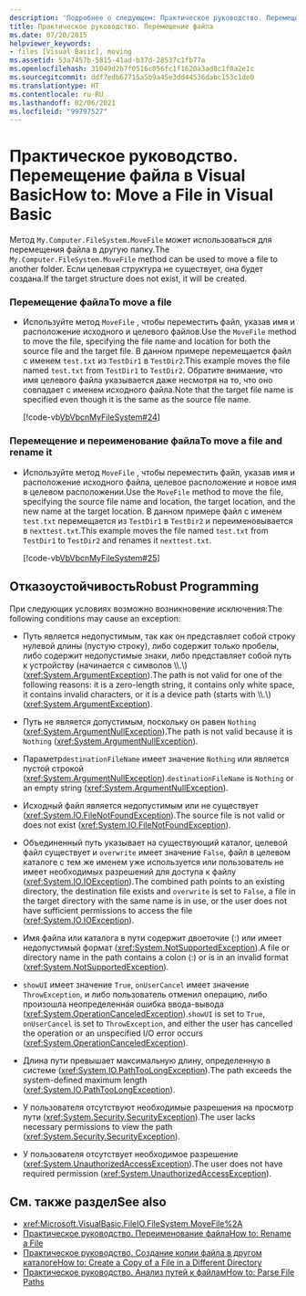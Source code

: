 ```yaml
---
description: 'Подробнее о следующем: Практическое руководство. Перемещение файла в Visual Basic'
title: Практическое руководство. Перемещение файла
ms.date: 07/20/2015
helpviewer_keywords:
- files [Visual Basic], moving
ms.assetid: 53a7457b-5815-41ad-b37d-28537c1fb77a
ms.openlocfilehash: 31049d2b7f0516c056fc1f1620a3ad8c1f0a2e1c
ms.sourcegitcommit: ddf7edb67715a5b9a45e3dd44536dabc153c1de0
ms.translationtype: HT
ms.contentlocale: ru-RU
ms.lasthandoff: 02/06/2021
ms.locfileid: "99797527"
---
```

# <a name="how-to-move-a-file-in-visual-basic"></a><span data-ttu-id="5db04-103">Практическое руководство. Перемещение файла в Visual Basic</span><span class="sxs-lookup"><span data-stu-id="5db04-103">How to: Move a File in Visual Basic</span></span>

<span data-ttu-id="5db04-104">Метод `My.Computer.FileSystem.MoveFile` может использоваться для перемещения файла в другую папку.</span><span class="sxs-lookup"><span data-stu-id="5db04-104">The `My.Computer.FileSystem.MoveFile` method can be used to move a file to another folder.</span></span> <span data-ttu-id="5db04-105">Если целевая структура не существует, она будет создана.</span><span class="sxs-lookup"><span data-stu-id="5db04-105">If the target structure does not exist, it will be created.</span></span>  
  
### <a name="to-move-a-file"></a><span data-ttu-id="5db04-106">Перемещение файла</span><span class="sxs-lookup"><span data-stu-id="5db04-106">To move a file</span></span>  
  
- <span data-ttu-id="5db04-107">Используйте метод `MoveFile` , чтобы переместить файл, указав имя и расположение исходного и целевого файлов.</span><span class="sxs-lookup"><span data-stu-id="5db04-107">Use the `MoveFile` method to move the file, specifying the file name and location for both the source file and the target file.</span></span> <span data-ttu-id="5db04-108">В данном примере перемещается файл с именем `test.txt` из `TestDir1` в `TestDir2`.</span><span class="sxs-lookup"><span data-stu-id="5db04-108">This example moves the file named `test.txt` from `TestDir1` to `TestDir2`.</span></span> <span data-ttu-id="5db04-109">Обратите внимание, что имя целевого файла указывается даже несмотря на то, что оно совпадает с именем исходного файла.</span><span class="sxs-lookup"><span data-stu-id="5db04-109">Note that the target file name is specified even though it is the same as the source file name.</span></span>  
  
     [!code-vb[VbVbcnMyFileSystem#24](~/samples/snippets/visualbasic/VS_Snippets_VBCSharp/VbVbcnMyFileSystem/VB/Class1.vb#24)]  
  
### <a name="to-move-a-file-and-rename-it"></a><span data-ttu-id="5db04-110">Перемещение и переименование файла</span><span class="sxs-lookup"><span data-stu-id="5db04-110">To move a file and rename it</span></span>  
  
- <span data-ttu-id="5db04-111">Используйте метод `MoveFile` , чтобы переместить файл, указав имя и расположение исходного файла, целевое расположение и новое имя в целевом расположении.</span><span class="sxs-lookup"><span data-stu-id="5db04-111">Use the `MoveFile` method to move the file, specifying the source file name and location, the target location, and the new name at the target location.</span></span> <span data-ttu-id="5db04-112">В данном примере файл с именем `test.txt` перемещается из `TestDir1` в `TestDir2` и переименовывается в `nexttest.txt`.</span><span class="sxs-lookup"><span data-stu-id="5db04-112">This example moves the file named `test.txt` from `TestDir1` to `TestDir2` and renames it `nexttest.txt`.</span></span>  
  
     [!code-vb[VbVbcnMyFileSystem#25](~/samples/snippets/visualbasic/VS_Snippets_VBCSharp/VbVbcnMyFileSystem/VB/Class1.vb#25)]  
  
## <a name="robust-programming"></a><span data-ttu-id="5db04-113">Отказоустойчивость</span><span class="sxs-lookup"><span data-stu-id="5db04-113">Robust Programming</span></span>  

 <span data-ttu-id="5db04-114">При следующих условиях возможно возникновение исключения:</span><span class="sxs-lookup"><span data-stu-id="5db04-114">The following conditions may cause an exception:</span></span>  
  
- <span data-ttu-id="5db04-115">Путь является недопустимым, так как он представляет собой строку нулевой длины (пустую строку), либо содержит только пробелы, либо содержит недопустимые знаки, либо представляет собой путь к устройству (начинается с символов \\\\.\\) (<xref:System.ArgumentException>).</span><span class="sxs-lookup"><span data-stu-id="5db04-115">The path is not valid for one of the following reasons: it is a zero-length string, it contains only white space, it contains invalid characters, or it is a device path (starts with \\\\.\\) (<xref:System.ArgumentException>).</span></span>  
  
- <span data-ttu-id="5db04-116">Путь не является допустимым, поскольку он равен `Nothing` (<xref:System.ArgumentNullException>).</span><span class="sxs-lookup"><span data-stu-id="5db04-116">The path is not valid because it is `Nothing` (<xref:System.ArgumentNullException>).</span></span>  
  
- <span data-ttu-id="5db04-117">Параметр`destinationFileName` имеет значение `Nothing` или является пустой строкой (<xref:System.ArgumentNullException>).</span><span class="sxs-lookup"><span data-stu-id="5db04-117">`destinationFileName` is `Nothing` or an empty string (<xref:System.ArgumentNullException>).</span></span>  
  
- <span data-ttu-id="5db04-118">Исходный файл является недопустимым или не существует (<xref:System.IO.FileNotFoundException>).</span><span class="sxs-lookup"><span data-stu-id="5db04-118">The source file is not valid or does not exist (<xref:System.IO.FileNotFoundException>).</span></span>  
  
- <span data-ttu-id="5db04-119">Объединенный путь указывает на существующий каталог, целевой файл существует и `overwrite` имеет значение `False`, файл в целевом каталоге с тем же именем уже используется или пользователь не имеет необходимых разрешений для доступа к файлу (<xref:System.IO.IOException>).</span><span class="sxs-lookup"><span data-stu-id="5db04-119">The combined path points to an existing directory, the destination file exists and `overwrite` is set to `False`, a file in the target directory with the same name is in use, or the user does not have sufficient permissions to access the file (<xref:System.IO.IOException>).</span></span>  
  
- <span data-ttu-id="5db04-120">Имя файла или каталога в пути содержит двоеточие (:) или имеет недопустимый формат (<xref:System.NotSupportedException>).</span><span class="sxs-lookup"><span data-stu-id="5db04-120">A file or directory name in the path contains a colon (:) or is in an invalid format (<xref:System.NotSupportedException>).</span></span>  
  
- <span data-ttu-id="5db04-121">`showUI` имеет значение `True`, `onUserCancel` имеет значение `ThrowException`, и либо пользователь отменил операцию, либо произошла неопределенная ошибка ввода-вывода (<xref:System.OperationCanceledException>).</span><span class="sxs-lookup"><span data-stu-id="5db04-121">`showUI` is set to `True`, `onUserCancel` is set to `ThrowException`, and either the user has cancelled the operation or an unspecified I/O error occurs (<xref:System.OperationCanceledException>).</span></span>  
  
- <span data-ttu-id="5db04-122">Длина пути превышает максимальную длину, определенную в системе (<xref:System.IO.PathTooLongException>).</span><span class="sxs-lookup"><span data-stu-id="5db04-122">The path exceeds the system-defined maximum length (<xref:System.IO.PathTooLongException>).</span></span>  
  
- <span data-ttu-id="5db04-123">У пользователя отсутствуют необходимые разрешения на просмотр пути (<xref:System.Security.SecurityException>).</span><span class="sxs-lookup"><span data-stu-id="5db04-123">The user lacks necessary permissions to view the path (<xref:System.Security.SecurityException>).</span></span>  
  
- <span data-ttu-id="5db04-124">У пользователя отсутствует необходимое разрешение (<xref:System.UnauthorizedAccessException>).</span><span class="sxs-lookup"><span data-stu-id="5db04-124">The user does not have required permission (<xref:System.UnauthorizedAccessException>).</span></span>  
  
## <a name="see-also"></a><span data-ttu-id="5db04-125">См. также раздел</span><span class="sxs-lookup"><span data-stu-id="5db04-125">See also</span></span>

- <xref:Microsoft.VisualBasic.FileIO.FileSystem.MoveFile%2A>
- [<span data-ttu-id="5db04-126">Практическое руководство. Переименование файла</span><span class="sxs-lookup"><span data-stu-id="5db04-126">How to: Rename a File</span></span>](how-to-rename-a-file.md)
- [<span data-ttu-id="5db04-127">Практическое руководство. Создание копии файла в другом каталоге</span><span class="sxs-lookup"><span data-stu-id="5db04-127">How to: Create a Copy of a File in a Different Directory</span></span>](how-to-create-a-copy-of-a-file-in-a-different-directory.md)
- [<span data-ttu-id="5db04-128">Практическое руководство. Анализ путей к файлам</span><span class="sxs-lookup"><span data-stu-id="5db04-128">How to: Parse File Paths</span></span>](how-to-parse-file-paths.md)
